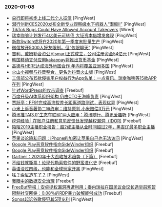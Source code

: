 ### 2020-01-08

* [央行即将初步上线二代个人征信](https://www.pingwest.com/w/202567) [PingWest]
* [潜行创新CES2020发布全新专业观察级水下机器人“潜鲛Ⅱ”](https://www.pingwest.com/w/202564) [PingWest]
* [TikTok Bugs Could Have Allowed Account Takeovers](https://www.wired.com/story/tiktok-bugs-account-takeover) [Wired]
* [瑞幸咖啡计划发行4亿美元可转债 大钲资本借增发套现](https://www.pingwest.com/w/202562) [PingWest]
* [新款Switch或将在2020年第一季度末批量生产](https://www.pingwest.com/w/202559) [PingWest]
* [微信放开5000人好友限制，但“仅限聊天”](https://www.pingwest.com/w/202558) [PingWest]
* [吉利、戴姆勒合资公司smart正式成立，公司注册资金54亿元](https://www.pingwest.com/w/202556) [PingWest]
* [韩国移动支付应用kakaopay将推出货币基金](https://www.pingwest.com/w/202555) [PingWest]
* [高德与HERE达成海外地图合作 年内将覆盖亚洲多国](https://www.pingwest.com/w/202549) [PingWest]
* [火山小视频与抖音整合，更名为抖音火山版](https://www.pingwest.com/w/202546) [PingWest]
* [工信部公布15款侵害用户权益行为App名单：一点资讯、瑞幸咖啡等15款APP在列](https://www.pingwest.com/w/202543) [PingWest]
* [针对WordPress的攻击调查](https://www.freebuf.com/articles/network/224520.html) [Freebuf]
* [百度升级AI体系组织架构 仍由CTO王海峰负责](https://www.pingwest.com/w/202542) [PingWest]
* [贾跃亭：FF91完成高海拔差长距离道路测试，表现优异](https://www.pingwest.com/w/202540) [PingWest]
* [小米上诉音著协二审终审：维持原判 小米赔偿3万元](https://www.pingwest.com/w/202539) [PingWest]
* [腾讯推TAI3.0“生态车联网”两大应用：腾讯随行、腾讯爱趣听](https://www.pingwest.com/w/202538) [PingWest]
* [挖洞经验 | 在账户注册和意见反馈处发现越权漏洞（IDOR)](https://www.freebuf.com/vuls/223987.html) [Freebuf]
* [陌陌2019主播职业报告：超2成主播从业时间超过2年，黑吉辽最多职业主播](https://www.pingwest.com/w/202526) [PingWest]
* [苹果谈论隐私问题：iPhone的加密让苹果自己也无法访问](https://www.pingwest.com/w/202518) [PingWest]
* [Google Play恶意软件指向SideWinder组织](https://www.freebuf.com/articles/terminal/224707.html) [Freebuf]
* [Google Play恶意软件指向SideWinder组织](https://www.freebuf.com/articles/network/224707.html) [Freebuf]
* [Gartner：2020年十大战略技术趋势（下篇）](https://www.freebuf.com/articles/paper/223963.html) [Freebuf]
* [不给钱就撕票！论现代勒索软件的野蛮进化史](https://www.freebuf.com/articles/system/224099.html) [Freebuf]
* [英语没过四级，也能和全球玩家开黑](https://www.pingwest.com/a/199804) [PingWest]
* [啥？索尼造车了？](https://www.pingwest.com/a/202439) [PingWest]
* [我眼中的数据安全治理](https://www.freebuf.com/articles/database/224617.html) [Freebuf]
* [FreeBuf早报｜安卓提权漏洞再遭利用；委内瑞拉在国民议会议长选举前短暂限制社交网络；0.08%的RDP暴力破解能够成功](https://www.freebuf.com/news/224831.html) [Freebuf]
* [Sonos起诉谷歌侵犯其5项专利](https://www.pingwest.com/w/202505) [PingWest]
